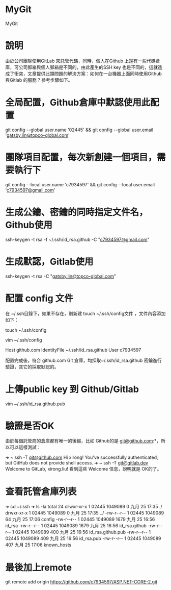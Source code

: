 # MyGit
MyGit


# 說明
由於公司團隊使用GitLab 來託管代碼，同時，個人在Github 上還有一些代碼倉庫，可公司郵箱與個人郵箱是不同的，由此產生的SSH key 也是不同的，這就造成了衝突，文章提供此類問題的解決方案：如何在一台機器上面同時使用Github 與Gitlab 的服務 ? 參考步驟如下。


# 全局配置，Github倉庫中默認使用此配置
git config --global user.name '02445' && git config --global user.email 'gatsby.lin@topco-global.com'

# 團隊項目配置，每次新創建一個項目，需要執行下
git config --local user.name 'c7934597' && git config --local user.email 'c7934597@gmail.com'

# 生成公鑰、密鑰的同時指定文件名，Github使用
ssh-keygen -t rsa -f ~/.ssh/id_rsa.github -C "c7934597@gmail.com"

# 生成默認，Gitlab使用
ssh-keygen -t rsa -C "gatsby.lin@topco-global.com"

# 配置 config 文件
在 ~/.ssh目錄下，如果不存在，則新建 touch ~/.ssh/config文件 ，文件內容添加如下：

touch ~/.ssh/config

vim ~/.ssh/config

Host github.com
IdentityFile ~/.ssh/id_rsa.github
User c7934597

配置完成後，符合 github.com Git 倉庫，均採取~/.ssh/id_rsa.github 密鑰進行驗證，其它的採取默認的。

# 上傳public key 到 Github/Gitlab
vim ~/.ssh/id_rsa.github.pub

# 驗證是否OK
由於每個託管商的倉庫都有唯一的後綴，比如 Github的是 git@github.com:*，所以可以這樣測試：

➜ ~ ssh -T git@github.com
Hi xirong! You've successfully authenticated, but GitHub does not provide shell access.
➜ ~ ssh -T git@gitlab.dev
Welcome to GitLab, xirong.liu!
看到這些 Welcome 信息，說明就是 OK的了。

# 查看託管倉庫列表

➜ cd ~/.ssh
➜ ls -la
total 24
drwxr-xr-x 1 02445 1049089    0 九月 25 17:35 ./
drwxr-xr-x 1 02445 1049089    0 九月 25 17:35 ../
-rw-r--r-- 1 02445 1049089   64 九月 25 17:06 config
-rw-r--r-- 1 02445 1049089 1679 九月 25 16:56 id_rsa
-rw-r--r-- 1 02445 1049089 1679 九月 25 16:56 id_rsa.github
-rw-r--r-- 1 02445 1049089  400 九月 25 16:56 id_rsa.github.pub
-rw-r--r-- 1 02445 1049089  409 九月 25 16:56 id_rsa.pub
-rw-r--r-- 1 02445 1049089  407 九月 25 17:06 known_hosts

# 最後加上remote
git remote add origin https://github.com/c7934597/ASP.NET-CORE-2.git
